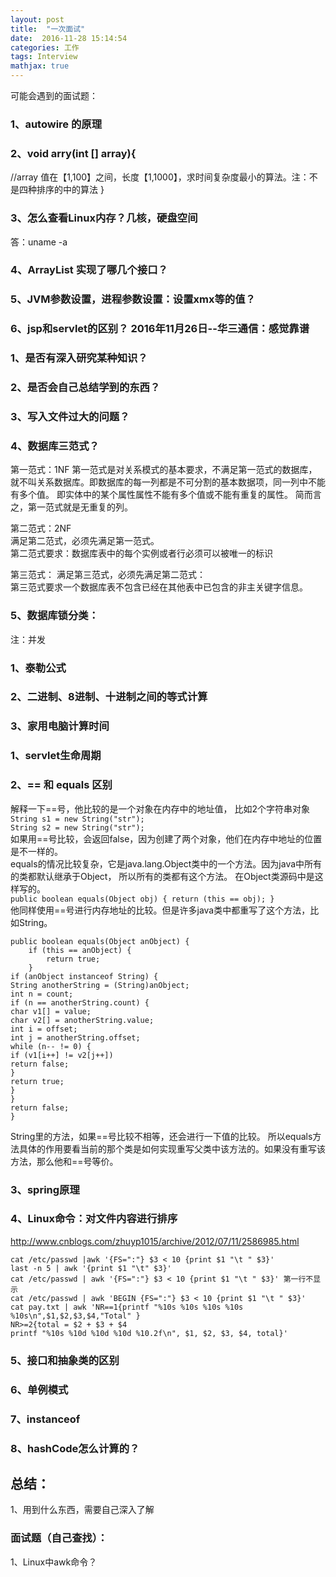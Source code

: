 ```yaml
---
layout: post
title:  "一次面试"
date:  2016-11-28 15:14:54
categories: 工作
tags: Interview
mathjax: true
---
```



可能会遇到的面试题：

### 1、autowire 的原理

### 2、void arry(int [] array){
//array 值在【1,100】之间，长度【1,1000】，求时间复杂度最小的算法。注：不是四种排序的中的算法
}
### 3、怎么查看Linux内存？几核，硬盘空间
答：uname -a
### 4、ArrayList 实现了哪几个接口？
### 5、JVM参数设置，进程参数设置：设置xmx等的值？
### 6、jsp和servlet的区别？ 2016年11月26日--华三通信：感觉靠谱
### 1、是否有深入研究某种知识？
### 2、是否会自己总结学到的东西？
### 3、写入文件过大的问题？
### 4、数据库三范式？
第一范式：1NF
第一范式是对关系模式的基本要求，不满足第一范式的数据库，就不叫关系数据库。即数据库的每一列都是不可分割的基本数据项，同一列中不能有多个值。 即实体中的某个属性属性不能有多个值或不能有重复的属性。 简而言之，第一范式就是无重复的列。  

第二范式：2NF  
满足第二范式，必须先满足第一范式。  
第二范式要求：数据库表中的每个实例或者行必须可以被唯一的标识

第三范式：
满足第三范式，必须先满足第二范式：  
第三范式要求一个数据库表不包含已经在其他表中已包含的非主关键字信息。

### 5、数据库锁分类：
注：并发


### 1、泰勒公式
### 2、二进制、8进制、十进制之间的等式计算
### 3、家用电脑计算时间


### 1、servlet生命周期
### 2、== 和 equals 区别
解释一下==号，他比较的是一个对象在内存中的地址值，
比如2个字符串对象  
`
String s1 = new String("str"); 
`  
`
String s2 = new String("str");  
`  
如果用==号比较，会返回false，因为创建了两个对象，他们在内存中地址的位置是不一样的。  
equals的情况比较复杂，它是java.lang.Object类中的一个方法。因为java中所有的类都默认继承于Object，  所以所有的类都有这个方法。
在Object类源码中是这样写的。  
`
    public boolean equals(Object obj) {
        return (this == obj);
    }  
`  
他同样使用==号进行内存地址的比较。但是许多java类中都重写了这个方法，比如String。  
 
    public boolean equals(Object anObject) {
        if (this == anObject) {
            return true;
        }
    if (anObject instanceof String) {
    String anotherString = (String)anObject;
    int n = count;
    if (n == anotherString.count) {
    char v1[] = value;
    char v2[] = anotherString.value;
    int i = offset;
    int j = anotherString.offset;
    while (n-- != 0) {
    if (v1[i++] != v2[j++])
    return false;
    }
    return true;
    }
    }
    return false;
    }   
 
String里的方法，如果==号比较不相等，还会进行一下值的比较。
所以equals方法具体的作用要看当前的那个类是如何实现重写父类中该方法的。如果没有重写该方法，那么他和==号等价。
### 3、spring原理
### 4、Linux命令：对文件内容进行排序
http://www.cnblogs.com/zhuyp1015/archive/2012/07/11/2586985.html  

    cat /etc/passwd |awk '{FS=":"} $3 < 10 {print $1 "\t " $3}'  
    last -n 5 | awk '{print $1 "\t" $3}'  
    cat /etc/passwd | awk '{FS=":"} $3 < 10 {print $1 "\t " $3}' 第一行不显示  
    cat /etc/passwd | awk 'BEGIN {FS=":"} $3 < 10 {print $1 "\t " $3}'  
    cat pay.txt | awk 'NR==1{printf "%10s %10s %10s %10s %10s\n",$1,$2,$3,$4,"Total" }  
    NR>=2{total = $2 + $3 + $4  
    printf "%10s %10d %10d %10d %10.2f\n", $1, $2, $3, $4, total}'  

### 5、接口和抽象类的区别
### 6、单例模式
### 7、instanceof
### 8、hashCode怎么计算的？
## 总结：
1、用到什么东西，需要自己深入了解
### 面试题（自己查找）： 
1、Linux中awk命令？ 
